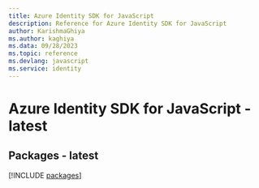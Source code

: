 ```yaml
---
title: Azure Identity SDK for JavaScript
description: Reference for Azure Identity SDK for JavaScript
author: KarishmaGhiya
ms.author: kaghiya
ms.data: 09/28/2023
ms.topic: reference
ms.devlang: javascript
ms.service: identity
---
```

# Azure Identity SDK for JavaScript - latest
## Packages - latest
[!INCLUDE [packages](identity-index.md)]